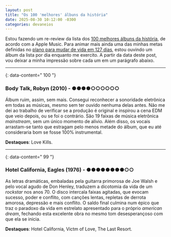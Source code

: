 ```yaml
---
layout: post
title: "Os 100 'melhores' álbuns da história"
date: 2025-08-30 10∶12∶00 -0300
categories: devaneios
---
```


Estou fazendo um re-review da lista dos [100 melhores álbuns da história](https://100best.music.apple.com/us), de acordo com a Apple Music. Para animar mais ainda uma das minhas metas definidas no [plano para mudar de vida em 127 dias](/devaneios/2025/08/25/mudando-vida-127-dias.html), estou ouvindo um álbum da lista por dia enquanto me exercito. A partir da data deste post, vou deixar a minha impressão sobre cada um em um parágrafo abaixo.

---
{: data-content=" 100 "}

### Body Talk, Robyn (2010) - ●●●●○○○○○○

Álbum ruim, assim, sem mais. Consegui reconhecer a sonoridade eletrônica em todas as músicas, mesmo sem ter ouvido nenhuma delas antes. Não me dei ao trabalho de verificar se a produção é original e inspirou a cena EDM que veio depois, ou se foi o contrário. São 19 faixas de música eletrônica _mainstream_, sem um único momento de alívio. Além disso, os vocais arrastam-se tanto que estragam pelo menos metade do álbum, que eu até consideraria bom se fosse 100% instrumental.

**Destaques**: Love Kills.

---
{: data-content=" 99 "}

### Hotel California, Eagles (1976) - ●●●●●●●●○○

As letras dramáticas, embaladas pela guitarra primorosa de Joe Walsh e pelo vocal agudo de Don Henley, traduzem a dicotomia da vida de um _rockstar_ nos anos 70. O disco intercala faixas agitadas, que evocam sucesso, poder e conflito, com canções lentas, repletas de derrota amorosa, depressão e mais conflito. O saldo final culmina num épico que traz o paradoxo da vida em estrelato apresentado para o próprio _american dream_, fechando esta excelente obra no mesmo tom desesperançoso com que ela se inicia.

**Destaques**: Hotel California, Victm of Love, The Last Resort.
